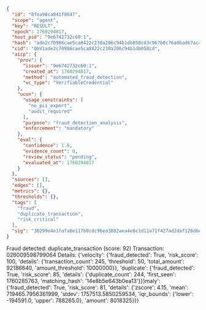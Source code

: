 ```json
{
  "id": "8fea98ca041f0047",
  "scope": "agent",
  "key": "RESULT",
  "epoch": 1760294817,
  "host_pid": "9e6742732c60:1",
  "hash": "ade2c70986cae5ca8422c230a206c94b1db058cd3c967b0c76a0bad67ac4a08b",
  "cid": "QmV1ade2c70986cae5ca8422c230a206c94b1db058cd",
  "aicp": {
    "prov": {
      "issuer": "9e6742732c60:1",
      "created_at": 1760294817,
      "method": "automated_fraud_detection",
      "vc_type": "VerifiableCredential"
    },
    "ucon": {
      "usage_constraints": [
        "no_pii_export",
        "audit_required"
      ],
      "purpose": "fraud_detection_analysis",
      "enforcement": "mandatory"
    },
    "eval": {
      "confidence": 1.0,
      "evidence_count": 0,
      "review_status": "pending",
      "evaluated_at": 1760294817
    }
  },
  "sources": [],
  "edges": [],
  "metrics": {},
  "thresholds": {},
  "tags": [
    "fraud",
    "duplicate_transaction",
    "risk_critical"
  ],
  "sig": "30299e4e1fafa8e117b0cdc96ea3882aea4e8c1d11a71f427ad2daf126d6e0a3"
}
```

Fraud detected: duplicate_transaction (score: 92)
Transaction: 026009598799064
Details: {'velocity': {'fraud_detected': True, 'risk_score': 100, 'details': {'transaction_count': 245, 'threshold': 50, 'total_amount': 92186640, 'amount_threshold': 10000000}}, 'duplicate': {'fraud_detected': True, 'risk_score': 85, 'details': {'duplicate_count': 244, 'first_seen': 1760285763, 'matching_hash': '14e8b5e643b0ea13'}}}maly': {'fraud_detected': True, 'risk_score': 81, 'details': {'zscore': 4.15, 'mean': 719465.7956361999, 'stdev': 1757513.5850259534, 'iqr_bounds': {'lower': -194591.0, 'upper': 788265.0}, 'amount': 8018325}}}